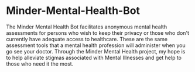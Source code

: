 # Minder-Mental-Health-Bot

The Minder Mental Health Bot facilitates anonymous mental health assessments for persons who wish to keep their privacy or those who don't currently have adequate access to healthcare. These are the same assessment tools that a mental health profession will administer when you go see your doctor. Through the Minder Mental Health project, my hope is to help alleviate stigmas associated with Mental Illnesses and get help to those who need it the most.


